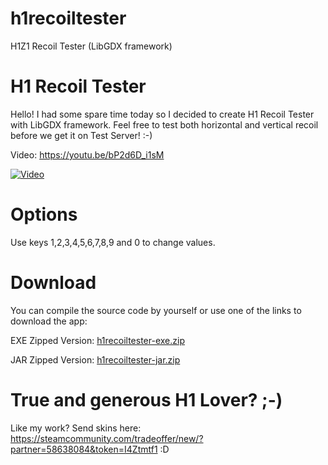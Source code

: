 # h1recoiltester
H1Z1 Recoil Tester (LibGDX framework)

# H1 Recoil Tester
Hello! I had some spare time today so I decided to create H1 Recoil Tester with LibGDX framework.
Feel free to test both horizontal and vertical recoil before we get it on Test Server! :-)

Video: https://youtu.be/bP2d6D_i1sM

[![Video](https://img.youtube.com/vi/bP2d6D_i1sM/0.jpg)](https://www.youtube.com/watch?v=bP2d6D_i1sM)


# Options
Use keys 1,2,3,4,5,6,7,8,9 and 0 to change values.

# Download
You can compile the source code by yourself or use one of the links to download the app:

EXE Zipped Version: [h1recoiltester-exe.zip](https://github.com/makeH1greatagain/h1recoiltester/files/1629858/h1recoiltester-exe.zip)

JAR Zipped Version: [h1recoiltester-jar.zip](https://github.com/makeH1greatagain/h1recoiltester/files/1629859/h1recoiltester-jar.zip)

# True and generous H1 Lover? ;-)
Like my work? Send skins here: https://steamcommunity.com/tradeoffer/new/?partner=58638084&token=I4Ztmtf1 :D
